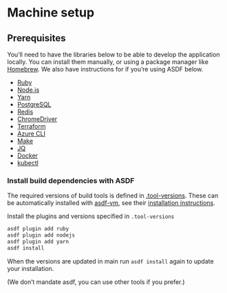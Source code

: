# Machine setup

## Prerequisites

You’ll need to have the libraries below to be able to develop the application locally. You can install them manually, or using a package manager like [Homebrew](https://brew.sh/). We also have instructions for if you’re using ASDF below.

- [Ruby](https://www.ruby-lang.org/en/)
- [Node.js](https://nodejs.org/en/)
- [Yarn](https://yarnpkg.com/)
- [PostgreSQL](https://www.postgresql.org/)
- [Redis](https://redis.io/)
- [ChromeDriver](https://chromedriver.chromium.org/)
- [Terraform](https://www.terraform.io/)
- [Azure CLI](https://docs.microsoft.com/en-us/cli/azure/install-azure-cli)
- [Make](https://www.gnu.org/software/make/)
- [JQ](https://stedolan.github.io/jq/)
- [Docker](https://www.docker.com/)
- [kubectl](https://kubernetes.io/docs/tasks/tools/install-kubectl/)

### Install build dependencies with ASDF

The required versions of build tools is defined in [.tool-versions](.tool-versions). These can be automatically installed with [asdf-vm](https://asdf-vm.com/), see their [installation instructions](https://asdf-vm.com/#/core-manage-asdf).

Install the plugins and versions specified in `.tool-versions`

```bash
asdf plugin add ruby
asdf plugin add nodejs
asdf plugin add yarn
asdf install
```

When the versions are updated in main run `asdf install` again to update your
installation.

(We don’t mandate asdf, you can use other tools if you prefer.)
